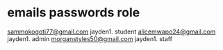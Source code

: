
# emails                  passwords  role
sammokogoti77@gmail.com   jayden1.   student
alicemwapo24@gmail.com    jayden1.   admin
morganstyles50@gmail.com  jayden1.   staff


